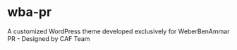 # wba-pr
A customized WordPress theme developed exclusively for WeberBenAmmar PR - Designed by CAF Team
